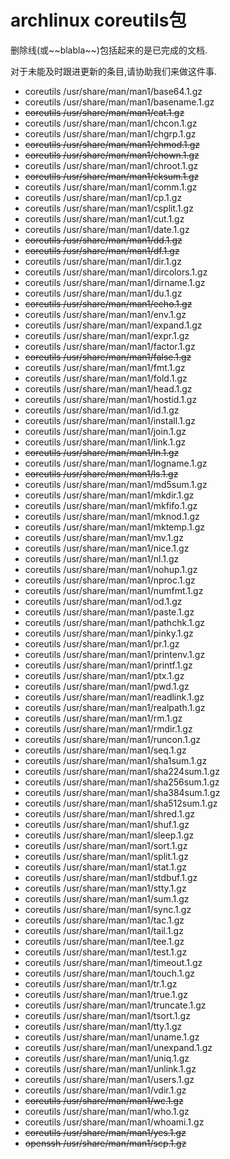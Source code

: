 archlinux coreutils包
==========================

删除线(或\~\~blabla\~\~)包括起来的是已完成的文档.

对于未能及时跟进更新的条目,请协助我们来做这件事.

- coreutils /usr/share/man/man1/base64.1.gz
- coreutils /usr/share/man/man1/basename.1.gz
- ~~coreutils /usr/share/man/man1/cat.1.gz~~
- coreutils /usr/share/man/man1/chcon.1.gz
- coreutils /usr/share/man/man1/chgrp.1.gz
- ~~coreutils /usr/share/man/man1/chmod.1.gz~~
- ~~coreutils /usr/share/man/man1/chown.1.gz~~
- coreutils /usr/share/man/man1/chroot.1.gz
- ~~coreutils /usr/share/man/man1/cksum.1.gz~~
- coreutils /usr/share/man/man1/comm.1.gz
- coreutils /usr/share/man/man1/cp.1.gz
- coreutils /usr/share/man/man1/csplit.1.gz
- coreutils /usr/share/man/man1/cut.1.gz
- coreutils /usr/share/man/man1/date.1.gz
- ~~coreutils /usr/share/man/man1/dd.1.gz~~
- ~~coreutils /usr/share/man/man1/df.1.gz~~
- coreutils /usr/share/man/man1/dir.1.gz
- coreutils /usr/share/man/man1/dircolors.1.gz
- coreutils /usr/share/man/man1/dirname.1.gz
- coreutils /usr/share/man/man1/du.1.gz
- ~~coreutils /usr/share/man/man1/echo.1.gz~~
- coreutils /usr/share/man/man1/env.1.gz
- coreutils /usr/share/man/man1/expand.1.gz
- coreutils /usr/share/man/man1/expr.1.gz
- coreutils /usr/share/man/man1/factor.1.gz
- ~~coreutils /usr/share/man/man1/false.1.gz~~
- coreutils /usr/share/man/man1/fmt.1.gz
- coreutils /usr/share/man/man1/fold.1.gz
- coreutils /usr/share/man/man1/head.1.gz
- coreutils /usr/share/man/man1/hostid.1.gz
- coreutils /usr/share/man/man1/id.1.gz
- coreutils /usr/share/man/man1/install.1.gz
- coreutils /usr/share/man/man1/join.1.gz
- coreutils /usr/share/man/man1/link.1.gz
- ~~coreutils /usr/share/man/man1/ln.1.gz~~
- coreutils /usr/share/man/man1/logname.1.gz
- ~~coreutils /usr/share/man/man1/ls.1.gz~~
- coreutils /usr/share/man/man1/md5sum.1.gz
- coreutils /usr/share/man/man1/mkdir.1.gz
- coreutils /usr/share/man/man1/mkfifo.1.gz
- coreutils /usr/share/man/man1/mknod.1.gz
- coreutils /usr/share/man/man1/mktemp.1.gz
- coreutils /usr/share/man/man1/mv.1.gz
- coreutils /usr/share/man/man1/nice.1.gz
- coreutils /usr/share/man/man1/nl.1.gz
- coreutils /usr/share/man/man1/nohup.1.gz
- coreutils /usr/share/man/man1/nproc.1.gz
- coreutils /usr/share/man/man1/numfmt.1.gz
- coreutils /usr/share/man/man1/od.1.gz
- coreutils /usr/share/man/man1/paste.1.gz
- coreutils /usr/share/man/man1/pathchk.1.gz
- coreutils /usr/share/man/man1/pinky.1.gz
- coreutils /usr/share/man/man1/pr.1.gz
- coreutils /usr/share/man/man1/printenv.1.gz
- coreutils /usr/share/man/man1/printf.1.gz
- coreutils /usr/share/man/man1/ptx.1.gz
- coreutils /usr/share/man/man1/pwd.1.gz
- coreutils /usr/share/man/man1/readlink.1.gz
- coreutils /usr/share/man/man1/realpath.1.gz
- coreutils /usr/share/man/man1/rm.1.gz
- coreutils /usr/share/man/man1/rmdir.1.gz
- coreutils /usr/share/man/man1/runcon.1.gz
- coreutils /usr/share/man/man1/seq.1.gz
- coreutils /usr/share/man/man1/sha1sum.1.gz
- coreutils /usr/share/man/man1/sha224sum.1.gz
- coreutils /usr/share/man/man1/sha256sum.1.gz
- coreutils /usr/share/man/man1/sha384sum.1.gz
- coreutils /usr/share/man/man1/sha512sum.1.gz
- coreutils /usr/share/man/man1/shred.1.gz
- coreutils /usr/share/man/man1/shuf.1.gz
- coreutils /usr/share/man/man1/sleep.1.gz
- coreutils /usr/share/man/man1/sort.1.gz
- coreutils /usr/share/man/man1/split.1.gz
- coreutils /usr/share/man/man1/stat.1.gz
- coreutils /usr/share/man/man1/stdbuf.1.gz
- coreutils /usr/share/man/man1/stty.1.gz
- coreutils /usr/share/man/man1/sum.1.gz
- coreutils /usr/share/man/man1/sync.1.gz
- coreutils /usr/share/man/man1/tac.1.gz
- coreutils /usr/share/man/man1/tail.1.gz
- coreutils /usr/share/man/man1/tee.1.gz
- coreutils /usr/share/man/man1/test.1.gz
- coreutils /usr/share/man/man1/timeout.1.gz
- coreutils /usr/share/man/man1/touch.1.gz
- coreutils /usr/share/man/man1/tr.1.gz
- coreutils /usr/share/man/man1/true.1.gz
- coreutils /usr/share/man/man1/truncate.1.gz
- coreutils /usr/share/man/man1/tsort.1.gz
- coreutils /usr/share/man/man1/tty.1.gz
- coreutils /usr/share/man/man1/uname.1.gz
- coreutils /usr/share/man/man1/unexpand.1.gz
- coreutils /usr/share/man/man1/uniq.1.gz
- coreutils /usr/share/man/man1/unlink.1.gz
- coreutils /usr/share/man/man1/users.1.gz
- coreutils /usr/share/man/man1/vdir.1.gz
- ~~coreutils /usr/share/man/man1/wc.1.gz~~
- coreutils /usr/share/man/man1/who.1.gz
- coreutils /usr/share/man/man1/whoami.1.gz
- ~~coreutils /usr/share/man/man1/yes.1.gz~~
- ~~openssh /usr/share/man/man1/scp.1.gz~~
